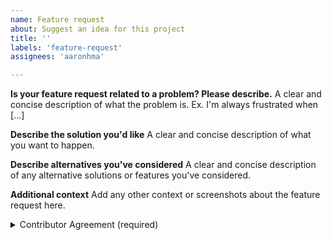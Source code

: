 ```yaml
---
name: Feature request
about: Suggest an idea for this project
title: ''
labels: 'feature-request'
assignees: 'aaronhma'

---
```


**Is your feature request related to a problem? Please describe.**
A clear and concise description of what the problem is. Ex. I'm always frustrated when [...]

**Describe the solution you'd like**
A clear and concise description of what you want to happen.

**Describe alternatives you've considered**
A clear and concise description of any alternative solutions or features you've considered.

**Additional context**
Add any other context or screenshots about the feature request here.

<details>

<summary>Contributor Agreement (required)</summary>

By submitting this feature request, you agree to our [Code of Conduct](https://github.com/topgapps/QR-Share-Pro/blob/master/CODE_OF_CONDUCT.md).

</details>
